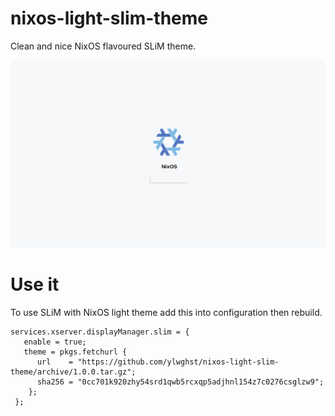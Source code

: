 # nixos-light-slim-theme
Clean and nice NixOS flavoured SLiM theme.

![preview](https://github.com/ylwghst/nixos-light-slim-theme/raw/master/preview.png)

# Use it
To use SLiM with NixOS light theme add this into configuration then rebuild.

```
services.xserver.displayManager.slim = {
   enable = true;
   theme = pkgs.fetchurl {
      url    = "https://github.com/ylwghst/nixos-light-slim-theme/archive/1.0.0.tar.gz";
      sha256 = "0cc701k920zhy54srd1qwb5rcxqp5adjhnl154z7c0276csglzw9";
    };
 };
 ```
